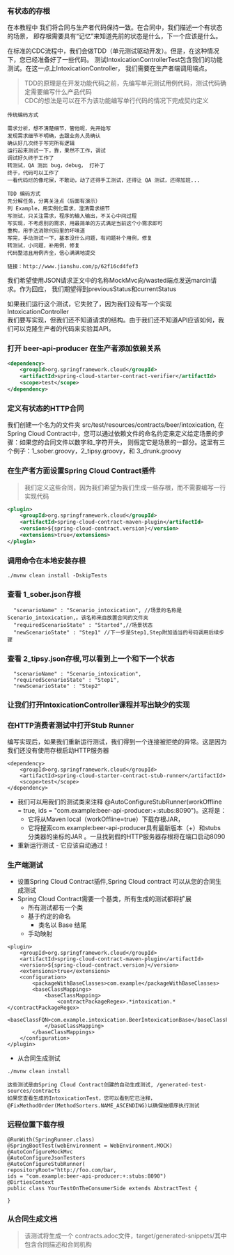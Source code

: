 ### 有状态的存根
在本教程中 我们将合同与生产者代码保持一致。在合同中，我们描述一个有状态的场景，
即存根需要具有“记忆”来知道先前的状态是什么，下一个应该是什么。

在标准的CDC流程中，我们会做TDD（单元测试驱动开发）。但是，在这种情况下，您已经准备好了一些代码。
测试IntoxicationControllerTest包含我们的功能测试。在这一点上IntoxicationController，
我们需要在生产者端调用端点。
> TDD的原理是在开发功能代码之前，先编写单元测试用例代码，测试代码确定需要编写什么产品代码  
> CDC的想法是可以在不为该功能编写单行代码的情况下完成契约定义
````
传统编码方式

需求分析，想不清楚细节，管他呢，先开始写
发现需求细节不明确，去跟业务人员确认
确认好几次终于写完所有逻辑
运行起来测试一下，靠，果然不工作，调试
调试好久终于工作了
转测试，QA 测出 bug，debug， 打补丁
终于，代码可以工作了
一看代码烂的像坨屎，不敢动，动了还得手工测试，还得让 QA 测试，还得加班...

TDD 编码方式
先分解任务，分离关注点（后面有演示）
列 Example，用实例化需求，澄清需求细节
写测试，只关注需求，程序的输入输出，不关心中间过程
写实现，不考虑别的需求，用最简单的方式满足当前这个小需求即可
重构，用手法消除代码里的坏味道
写完，手动测试一下，基本没什么问题，有问题补个用例，修复
转测试，小问题，补用例，修复
代码整洁且用例齐全，信心满满地提交

链接：http://www.jianshu.com/p/62f16cd4fef3
````

我们希望使用JSON请求正文中的名称MockMvc向/wasted端点发送marcin请求。作为回应，
我们期望得到previousStatus和currentStatus  

如果我们运行这个测试，它失败了，因为我们没有写一个实现 IntoxicationController  
我们要写实现，但我们还不知道请求的结构。由于我们还不知道API应该如何，我们可以克隆生产者的代码来实验其API。  


### 打开 beer-api-producer 在生产者添加依赖关系
````xml
<dependency>
	<groupId>org.springframework.cloud</groupId>
	<artifactId>spring-cloud-starter-contract-verifier</artifactId>
	<scope>test</scope>
</dependency>
````

### 定义有状态的HTTP合同
我们创建一个名为的文件夹 src/test/resources/contracts/beer/intoxication,
在Spring Cloud Contract中，您可以通过依赖文件的命名约定来定义给定场景的步骤：如果您的合同文件以数字和_字符开头，
则假定它是场景的一部分。这里有三个例子：1_sober.groovy，2_tipsy.groovy，和 3_drunk.groovy

 
### 在生产者方面设置Spring Cloud Contract插件
> 我们定义这些合同，因为我们希望为我们生成一些存根，而不需要编写一行实现代码 
````xml
<plugin>
    <groupId>org.springframework.cloud</groupId>
    <artifactId>spring-cloud-contract-maven-plugin</artifactId>
    <version>${spring-cloud-contract.version}</version>
    <extensions>true</extensions>
</plugin>
````
### 调用命令在本地安装存根
````
./mvnw clean install -DskipTests
````

### 查看 1_sober.json存根
````
  "scenarioName" : "Scenario_intoxication", //场景的名称是Scenario_intoxication,。该名称来自放置合同的文件夹
  "requiredScenarioState" : "Started",//场景状态
  "newScenarioState" : "Step1" //下一步是Step1,Step附加适当的号码调用后续步骤
````
### 查看 2_tipsy.json存根,可以看到上一个和下一个状态
````
  "scenarioName" : "Scenario_intoxication",
  "requiredScenarioState" : "Step1",
  "newScenarioState" : "Step2"
````

### 让我们打开IntoxicationController课程并写出缺少的实现

### 在HTTP消费者测试中打开Stub Runner
编写实现后，如果我们重新运行测试，我们得到一个连接被拒绝的异常。这是因为我们还没有使用存根启动HTTP服务器  
```
<dependency>
	<groupId>org.springframework.cloud</groupId>
	<artifactId>spring-cloud-starter-contract-stub-runner</artifactId>
	<scope>test</scope>
</dependency>
```

- 我们可以用我们的测试类来注释 @AutoConfigureStubRunner(workOffline = true, ids = "com.example:beer-api-producer:+:stubs:8090")。这将是：
    - 它将从Maven local（workOffline=true）下载存根JAR，
    - 它将搜索com.example:beer-api-producer具有最新版本（+）和stubs分类器的坐标的JAR 。一旦找到假的HTTP服务器存根将在端口启动8090
- 重新运行测试 - 它应该自动通过！

### 生产端测试
- 设置Spring Cloud Contract插件,Spring Cloud contract 可以从您的合同生成测试
- Spring Cloud Contract需要一个基类，所有生成的测试都将扩展
    - 所有测试都有一个类
    - 基于约定的命名 
        - 类名以 Base 结尾
    - 手动映射
````
<plugin>
    <groupId>org.springframework.cloud</groupId>
    <artifactId>spring-cloud-contract-maven-plugin</artifactId>
    <version>${spring-cloud-contract.version}</version>
    <extensions>true</extensions>
    <configuration>
        <packageWithBaseClasses>com.example</packageWithBaseClasses>
        <baseClassMappings>
            <baseClassMapping>
                <contractPackageRegex>.*intoxication.*</contractPackageRegex>
                <baseClassFQN>com.example.intoxication.BeerIntoxicationBase</baseClassFQN>
            </baseClassMapping>
        </baseClassMappings>
    </configuration>
</plugin>
````

- 从合同生成测试
````
./mvnw clean install

这些测试是由Spring Cloud Contract创建的自动生成测试, /generated-test-sources/contracts
如果您查看生成的IntoxicationTest，您可以看到它已注释，@FixMethodOrder(MethodSorters.NAME_ASCENDING)以确保按顺序执行测试
````


### 远程位置下载存根
````
@RunWith(SpringRunner.class)
@SpringBootTest(webEnvironment = WebEnvironment.MOCK)
@AutoConfigureMockMvc
@AutoConfigureJsonTesters
@AutoConfigureStubRunner(
repositoryRoot="http://foo.com/bar,
ids = "com.example:beer-api-producer:+:stubs:8090")
@DirtiesContext
public class YourTestOnTheConsumerSide extends AbstractTest {

}
````

### 从合同生成文档
> 该测试将生成一个 contracts.adoc文件，target/generated-snippets/其中包含合同描述和合同机构
